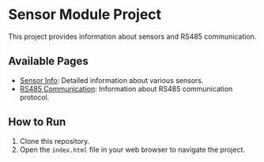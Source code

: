 # Sensor Module Project

This project provides information about sensors and RS485 communication.

## Available Pages

- [Sensor Info](sensor-info.html): Detailed information about various sensors.
- [RS485 Communication](rs485-communication.html): Information about RS485 communication protocol.

## How to Run

1. Clone this repository.
2. Open the `index.html` file in your web browser to navigate the project.
